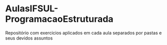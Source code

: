 # AulasIFSUL-ProgramacaoEstruturada
Repositório com exercicios aplicados em cada aula separados por pastas e seus devidos assuntos
